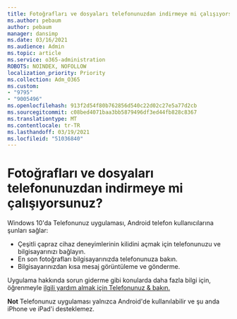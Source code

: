 ```yaml
---
title: Fotoğrafları ve dosyaları telefonunuzdan indirmeye mi çalışıyorsunuz?
ms.author: pebaum
author: pebaum
manager: dansimp
ms.date: 03/16/2021
ms.audience: Admin
ms.topic: article
ms.service: o365-administration
ROBOTS: NOINDEX, NOFOLLOW
localization_priority: Priority
ms.collection: Adm_O365
ms.custom:
- "9795"
- "9005496"
ms.openlocfilehash: 913f2d54f80b762856d540c22d02c27e5a77d2cb
ms.sourcegitcommit: c08bed4071baa3bb5879496df3ed44fb828c8367
ms.translationtype: MT
ms.contentlocale: tr-TR
ms.lasthandoff: 03/19/2021
ms.locfileid: "51036840"
---
```

# <a name="are-you-trying-to-download-photos-and-files-from-your-phone"></a>Fotoğrafları ve dosyaları telefonunuzdan indirmeye mi çalışıyorsunuz?

Windows 10'da Telefonunuz uygulaması, Android telefon kullanıcılarına şunları sağlar:

- Çeşitli çapraz cihaz deneyimlerinin kilidini açmak için telefonunuzu ve bilgisayarınızı bağlayın.
- En son fotoğrafları bilgisayarınızda telefonunuza bakın.
- Bilgisayarınızdan kısa mesaj görüntüleme ve gönderme.

Uygulama hakkında sorun giderme gibi konularda daha fazla bilgi için, öğrenmeyle [ilgili yardım almak için Telefonunuz & bakın.](https://support.microsoft.com/your-phone-app)

**Not** Telefonunuz uygulaması yalnızca Android'de kullanılabilir ve şu anda iPhone ve iPad'i desteklemez.